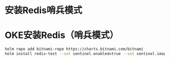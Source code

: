 # 安装Redis哨兵模式

# OKE安装Redis（哨兵模式）

```bash
helm repo add bitnami-repo https://charts.bitnami.com/bitnami
helm install redis-test --set sentinel.enabled=true --set sentinel.image.tag=7.0.8-debian-11-r12 --set sentinel.quorum=2 bitnami/redis -nsupport
```